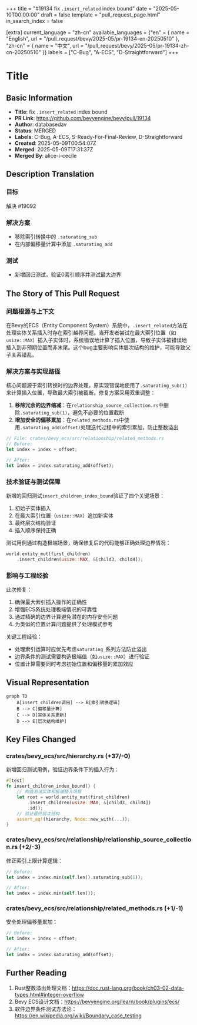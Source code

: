 +++
title = "#19134 fix `.insert_related` index bound"
date = "2025-05-10T00:00:00"
draft = false
template = "pull_request_page.html"
in_search_index = false

[extra]
current_language = "zh-cn"
available_languages = {"en" = { name = "English", url = "/pull_request/bevy/2025-05/pr-19134-en-20250510" }, "zh-cn" = { name = "中文", url = "/pull_request/bevy/2025-05/pr-19134-zh-cn-20250510" }}
labels = ["C-Bug", "A-ECS", "D-Straightforward"]
+++

# Title

## Basic Information
- **Title**: fix `.insert_related` index bound
- **PR Link**: https://github.com/bevyengine/bevy/pull/19134
- **Author**: databasedav
- **Status**: MERGED
- **Labels**: C-Bug, A-ECS, S-Ready-For-Final-Review, D-Straightforward
- **Created**: 2025-05-09T00:54:07Z
- **Merged**: 2025-05-09T17:31:37Z
- **Merged By**: alice-i-cecile

## Description Translation
### 目标
解决 #19092

### 解决方案
- 移除索引转换中的 `.saturating_sub`
- 在内部偏移量计算中添加 `.saturating_add`

### 测试
- 新增回归测试，验证0索引顺序并测试最大边界

## The Story of This Pull Request

### 问题根源与上下文
在Bevy的ECS（Entity Component System）系统中，`.insert_related`方法在处理实体关系插入时存在索引越界问题。当开发者尝试在最大索引位置（如`usize::MAX`）插入子实体时，系统错误地计算了插入位置，导致子实体被错误地插入到非预期位置而非末尾。这个bug主要影响实体层次结构的维护，可能导致父子关系错乱。

### 解决方案与实现路径
核心问题源于索引转换时的边界处理。原实现错误地使用了`.saturating_sub(1)`来计算插入位置，导致最大索引被截断。修复方案采用双重调整：
1. **移除冗余的边界缩减**：在`relationship_source_collection.rs`中删除`.saturating_sub(1)`，避免不必要的位置截断
2. **增加安全的偏移累加**：在`related_methods.rs`中使用`.saturating_add(offset)`处理迭代过程中的索引累加，防止整数溢出

```rust
// File: crates/bevy_ecs/src/relationship/related_methods.rs
// Before:
let index = index + offset;

// After:
let index = index.saturating_add(offset);
```

### 技术验证与测试保障
新增的回归测试`insert_children_index_bound`验证了四个关键场景：
1. 初始子实体插入
2. 在最大索引位置（`usize::MAX`）追加新实体
3. 最终层次结构验证
4. 插入顺序保持正确

测试用例通过构造极端场景，确保修复后的代码能够正确处理边界情况：
```rust
world.entity_mut(first_children)
    .insert_children(usize::MAX, &[child3, child4]);
```

### 影响与工程经验
此次修复：
1. 确保最大索引插入操作的正确性
2. 增强ECS系统处理极端情况的可靠性
3. 通过精确的边界计算避免潜在的内存安全问题
4. 为类似的位置计算问题提供了处理模式参考

关键工程经验：
- 处理索引运算时应优先考虑`saturating_`系列方法防止溢出
- 边界条件的测试需要构造极端值（如`usize::MAX`）进行验证
- 位置计算需要同时考虑初始位置和偏移量的累加效应

## Visual Representation

```mermaid
graph TD
    A[insert_children调用] --> B[索引转换逻辑]
    B --> C[偏移量计算]
    C --> D[实体关系更新]
    D --> E[层次结构维护]
```

## Key Files Changed

### crates/bevy_ecs/src/hierarchy.rs (+37/-0)
新增回归测试用例，验证边界条件下的插入行为：
```rust
#[test]
fn insert_children_index_bound() {
    // 构造测试实体和极端插入场景
    let root = world.entity_mut(first_children)
        .insert_children(usize::MAX, &[child3, child4])
        .id();
    // 验证最终层次结构
    assert_eq!(hierarchy, Node::new_with(...));
}
```

### crates/bevy_ecs/src/relationship/relationship_source_collection.rs (+2/-3)
修正索引上限计算逻辑：
```rust
// Before:
let index = index.min(self.len().saturating_sub(1));

// After:
let index = index.min(self.len());
```

### crates/bevy_ecs/src/relationship/related_methods.rs (+1/-1)
安全处理偏移量累加：
```rust
// Before:
let index = index + offset;

// After:
let index = index.saturating_add(offset);
```

## Further Reading
1. Rust整数溢出处理文档：https://doc.rust-lang.org/book/ch03-02-data-types.html#integer-overflow
2. Bevy ECS设计文档：https://bevyengine.org/learn/book/plugins/ecs/
3. 软件边界条件测试方法论：https://en.wikipedia.org/wiki/Boundary_case_testing